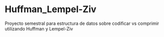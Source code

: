 # Huffman_Lempel-Ziv
Proyecto semestral para estructura de datos sobre codificar vs comprimir utilizando Huffman y Lempel-Ziv
